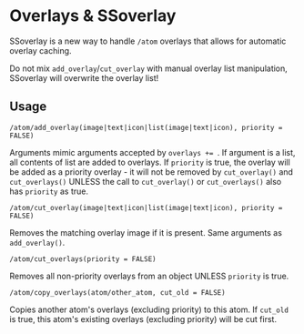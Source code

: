 # Overlays & SSoverlay #
SSoverlay is a new way to handle `/atom` overlays that allows for automatic overlay caching.

Do not mix `add_overlay`/`cut_overlay` with manual overlay list manipulation, SSoverlay will overwrite the overlay list!

## Usage ##
`/atom/add_overlay(image|text|icon|list(image|text|icon), priority = FALSE)`

Arguments mimic arguments accepted by `overlays += `. If argument is a list, all contents of list are added to overlays.
If `priority` is true, the overlay will be added as a priority overlay - it will not be removed by `cut_overlay()` and `cut_overlays()` UNLESS the call to `cut_overlay()` or `cut_overlays()` also has `priority` as true.


`/atom/cut_overlay(image|text|icon|list(image|text|icon), priority = FALSE)`

Removes the matching overlay image if it is present. Same arguments as `add_overlay()`.


`/atom/cut_overlays(priority = FALSE)`

Removes all non-priority overlays from an object UNLESS `priority` is true.


`/atom/copy_overlays(atom/other_atom, cut_old = FALSE)`

Copies another atom's overlays (excluding priority) to this atom. If `cut_old` is true, this atom's existing overlays (excluding priority) will be cut first.
